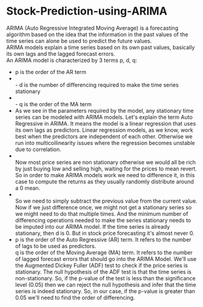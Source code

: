 # Stock-Prediction-using-ARIMA
ARIMA (Auto Regressive Integrated Moving Average) is a forecasting algorithm based on the idea that the information in the past values of the time series can alone be used to predict the future values.<br>
ARIMA models explain a time series based on its own past values, basically its own lags and the lagged forecast errors. <br> An ARIMA model is characterized by 3 terms p, d, q:<br> 
- p is the order of the AR term 
- <br> - d is the number of differencing required to make the time series stationary
-  <br>- q is the order of the MA term  <br>
-  As we see in the parameters required by the model, any stationary time series can be modeled with ARIMA models.  Let's explain the term Auto Regressive in ARIMA. It means the model is a linear regression that uses its own lags as predictors. Linear regression models, as we know, work best when the predictors are independent of each other. Otherwise we run into multicollinearity issues where the regression becomes unstable due to correlation. 
-  <br> Now most price series are non stationary otherwise we would all be rich by just buying low and selling high, waiting for the prices to mean revert. So in order to make ARIMA models work we need to difference it, in this case to compute the returns as they usually randomly distribute around a 0 mean. 
-  <br> So we need to simply subtract the previous value from the current value. Now if we just difference once, we might not get a stationary series so we might need to do that multiple times.   And the minimum number of differencing operations needed to make the series stationary needs to be imputed into our ARIMA model. If the time series is already stationary, then d is 0. But in stock price forecasting it's almost never 0. <br>
-   p is the order of the Auto Regressive (AR) term. It refers to the number of lags to be used as predictors. <br> q is the order of the Moving Average (MA) term. It refers to the number of lagged forecast errors that should go into the ARIMA Model.  We'll use the Augmented Dickey Fuller (ADF) test to check if the price series is stationary.  The null hypothesis of the ADF test is that the time series is non-stationary. So, if the p-value of the test is less than the significance level (0.05) then we can reject the null hypothesis and infer that the time series is indeed stationary.  So, in our case, if the p-value is greater than 0.05 we'll need to find the order of differencing.
